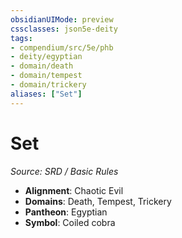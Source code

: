```yaml
---
obsidianUIMode: preview
cssclasses: json5e-deity
tags:
- compendium/src/5e/phb
- deity/egyptian
- domain/death
- domain/tempest
- domain/trickery
aliases: ["Set"]
---
```

# Set
*Source: SRD / Basic Rules* 

- **Alignment**: Chaotic Evil
- **Domains**: Death, Tempest, Trickery
- **Pantheon**: Egyptian
- **Symbol**: Coiled cobra